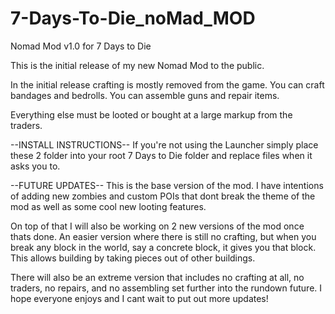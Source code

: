# 7-Days-To-Die_noMad_MOD
Nomad Mod v1.0 for 7 Days to Die

This is the initial release of my new Nomad Mod to the public.

In the initial release crafting is mostly removed from the game. You can craft bandages and bedrolls. You can assemble guns and repair items.

Everything else must be looted or bought at a large markup from the traders.


--INSTALL INSTRUCTIONS--
If you're not using the Launcher simply place these 2 folder into your root 7 Days to Die folder and replace files when it asks you to.




--FUTURE UPDATES--
This is the base version of the mod. I have intentions of adding new zombies and custom POIs that dont break the theme of the mod as well
as some cool new looting features.

On top of that I will also be working on 2 new versions of the mod once thats done. An easier version where there is still no crafting,
but when you break any block in the world, say a concrete block, it gives you that block. This allows building by taking pieces out of 
other buildings.

There will also be an extreme version that includes no crafting at all, no traders, no repairs, and no assembling set further into the
rundown future. I hope everyone enjoys and I cant wait to put out more updates!
